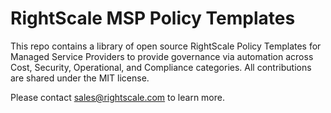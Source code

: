 # RightScale MSP Policy Templates

This repo contains a library of open source RightScale Policy Templates for Managed Service Providers to provide governance via automation across Cost, Security, Operational, and Compliance categories.  All contributions are shared under the MIT license.

Please contact sales@rightscale.com to learn more.

